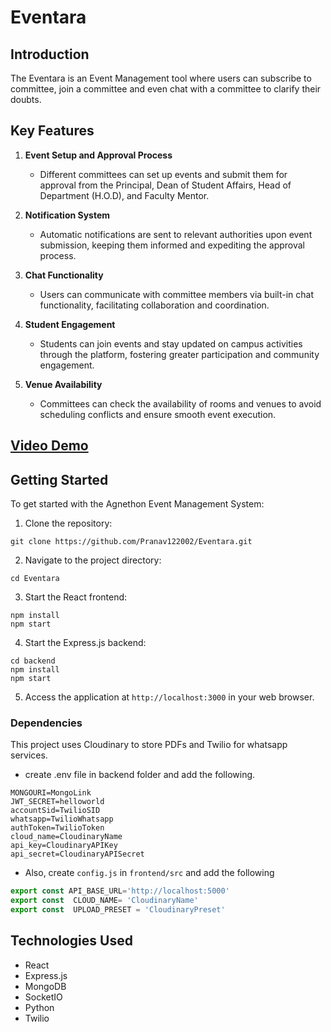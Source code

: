 # Eventara

## Introduction
The Eventara is an Event Management tool where users can subscribe to committee, join a committee and even chat with a committee to clarify their doubts.

## Key Features
1. **Event Setup and Approval Process**
   - Different committees can set up events and submit them for approval from the Principal, Dean of Student Affairs, Head of Department (H.O.D), and Faculty Mentor.
   
2. **Notification System**
   - Automatic notifications are sent to relevant authorities upon event submission, keeping them informed and expediting the approval process.

3. **Chat Functionality**
   - Users can communicate with committee members via built-in chat functionality, facilitating collaboration and coordination.

4. **Student Engagement**
   - Students can join events and stay updated on campus activities through the platform, fostering greater participation and community engagement.

5. **Venue Availability**
   - Committees can check the availability of rooms and venues to avoid scheduling conflicts and ensure smooth event execution.

## [Video Demo](https://www.youtube.com/watch?v=OKDkeBW41l8&t=4s)

## Getting Started
To get started with the Agnethon Event Management System:

1. Clone the repository:
```
git clone https://github.com/Pranav122002/Eventara.git
```

2. Navigate to the project directory:
```
cd Eventara
```

3. Start the React frontend:
``` 
npm install
npm start
```
4. Start the Express.js backend:
```
cd backend
npm install
npm start
```

5. Access the application at `http://localhost:3000` in your web browser.

### Dependencies
This project uses Cloudinary to store PDFs and Twilio for whatsapp services.

- create .env file in backend folder and add the following.
```
MONGOURI=MongoLink
JWT_SECRET=helloworld
accountSid=TwilioSID
whatsapp=TwilioWhatsapp
authToken=TwilioToken
cloud_name=CloudinaryName
api_key=CloudinaryAPIKey
api_secret=CloudinaryAPISecret
```
- Also, create `config.js` in `frontend/src` and add the following
``` javascript
export const API_BASE_URL='http://localhost:5000'
export const  CLOUD_NAME= 'CloudinaryName'
export const  UPLOAD_PRESET = 'CloudinaryPreset'
```

## Technologies Used
- React
- Express.js
- MongoDB
- SocketIO
- Python
- Twilio
